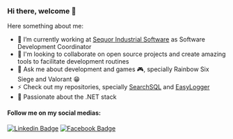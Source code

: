 ### Hi there, welcome 👋

<!--
**fernando-goncalves92/fernando-goncalves92** is a ✨ _special_ ✨ repository because its `README.md` (this file) appears on your GitHub profile.
-->

Here something about me:

- 🔭 I’m currently working at [Sequor Industrial Software](https://www.sequor.com.br/) as Software Development Coordinator
- 👯 I'm looking to collaborate on open source projects and create amazing tools to facilitate development routines
- 💬 Ask me about development and games 🎮, specially Rainbow Six Siege and Valorant 😁
- ⚡ Check out my repositories, specially [SearchSQL](https://github.com/fernando-goncalves92/SearchSQL) and [EasyLogger](https://github.com/fernando-goncalves92/Easylog)
- 💜 Passionate about the .NET stack 

#### Follow me on my social medias:
[![Linkedin Badge](https://img.shields.io/badge/-LinkedIn-blue?style=flat-square&logo=Linkedin&logoColor=white&link=https://www.linkedin.com/in/fhgm/)](https://www.linkedin.com/in/fhgm/)
[![Facebook Badge](https://img.shields.io/badge/-Facebook-blue?style=flat-square&labelColor=blue&logo=facebook&logoColor=white&link=https://www.facebook.com/fernando.henrique.1000469/)](https://www.facebook.com/fernando.henrique.1000469/)
